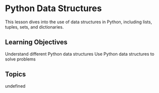 # Python Data Structures

This lesson dives into the use of data structures in Python, including lists, tuples, sets, and dictionaries.

## Learning Objectives
Understand different Python data structures
Use Python data structures to solve problems

## Topics
undefined